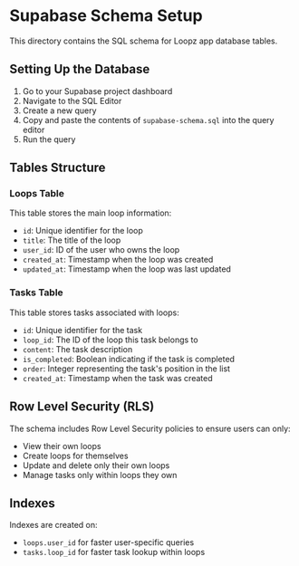 # Supabase Schema Setup

This directory contains the SQL schema for Loopz app database tables.

## Setting Up the Database

1. Go to your Supabase project dashboard
2. Navigate to the SQL Editor
3. Create a new query
4. Copy and paste the contents of `supabase-schema.sql` into the query editor
5. Run the query

## Tables Structure

### Loops Table

This table stores the main loop information:

- `id`: Unique identifier for the loop
- `title`: The title of the loop
- `user_id`: ID of the user who owns the loop
- `created_at`: Timestamp when the loop was created
- `updated_at`: Timestamp when the loop was last updated

### Tasks Table

This table stores tasks associated with loops:

- `id`: Unique identifier for the task
- `loop_id`: The ID of the loop this task belongs to
- `content`: The task description
- `is_completed`: Boolean indicating if the task is completed
- `order`: Integer representing the task's position in the list
- `created_at`: Timestamp when the task was created

## Row Level Security (RLS)

The schema includes Row Level Security policies to ensure users can only:

- View their own loops
- Create loops for themselves
- Update and delete only their own loops
- Manage tasks only within loops they own

## Indexes

Indexes are created on:

- `loops.user_id` for faster user-specific queries
- `tasks.loop_id` for faster task lookup within loops
